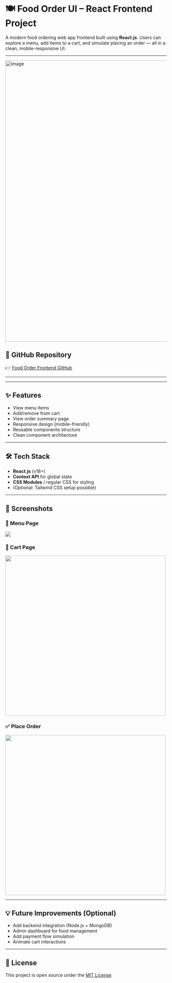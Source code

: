 # 🍽️ Food Order UI – React Frontend Project

A modern food ordering web app frontend built using **React.js**. Users can explore a menu, add items to a cart, and simulate placing an order — all in a clean, mobile-responsive UI.

---
<img width="1885" height="878" alt="image" src="https://github.com/user-attachments/assets/d8b4722b-f7c8-431f-bbf6-8fe72fff78e9" />


## 🔗 GitHub Repository  
👉 [Food Order Frontend GitHub](https://github.com/shivakumargattu/food-order-fullstack)

---

---

## ✨ Features

- View menu items
- Add/remove from cart
- View order summary page
- Responsive design (mobile-friendly)
- Reusable components structure
- Clean component architecture

---

## 🛠 Tech Stack

- **React.js** (v18+)
- **Context API** for global state
- **CSS Modules** / regular CSS for styling
- (Optional: Tailwind CSS setup possible)

---

## 📸 Screenshots

### 🍕 Menu Page
<img src="https://github.com/user-attachments/assets/4c5c4b58-b473-41c6-93ef-0990385a7bf7"/>

### 🛒 Cart Page
<img src="https://github.com/user-attachments/assets/82785ecb-a912-4959-bafe-95ae4839a26f" width="500"/>

### ✅ Place Order
<img src="https://github.com/user-attachments/assets/aadcb1ea-9063-4ba2-af53-787b5c82e3cb" width="500"/>

---

## 💡 Future Improvements (Optional)

- Add backend integration (Node.js + MongoDB)
- Admin dashboard for food management
- Add payment flow simulation
- Animate cart interactions

---

## 📄 License

This project is open source under the [MIT License](LICENSE)

